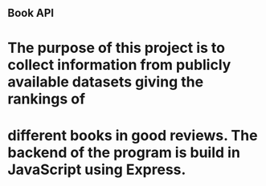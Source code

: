 ## Book API

# The purpose of this project is to collect information from publicly available datasets giving the rankings of 
# different books in good reviews. The backend of the program is build in JavaScript using Express. 


